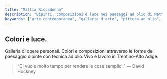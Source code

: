 ```yaml
---
title: "Mattia Riccadonna"
description: "Dipinti, composizioni e luce nei paesaggi ad olio di Mattia Riccadonna. Galleria d'arte personale dal Trentino-Alto Adige."
keywords: ["arte contemporanea", "galleria d'arte", "pittura ad olio", "Mattia Riccadonna", "artista italiano", "Trentino-Alto Adige"]
---
```


## Colori e luce.

Galleria di opere personali. Colori e composizioni attraverso le forme del paesaggio dipinte con tecnica ad olio. Vivo e lavoro in Trentino-Alto Adige.

> “Ci vuole molto tempo per rendere le cose semplici.” — David Hockney

